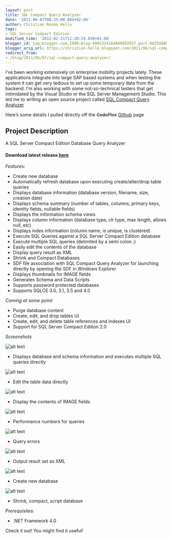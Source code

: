 ```yaml
---
layout: post
title: SQL Compact Query Analyzer
date: '2011-06-07T08:35:00.004+02:00'
author: Christian Resma Helle
tags:
- SQL Server Compact Edition
modified_time: '2012-02-21T11:20:29.650+01:00'
blogger_id: tag:blogger.com,1999:blog-4995334164049002857.post-8029180074364801730
blogger_orig_url: https://christian-helle.blogspot.com/2011/06/sql-compact-query-analyzer.html
redirect_from:
- /blog/2011/06/07/sql-compact-query-analyzer/
---
```


I’ve been working extensively on enterprise mobility projects lately. These applications integrate into large SAP based systems and when testing the system it can get very tedious to set up some temporary data from the backend. I’m also working with some not-so-technical testers that get intimidated by the Visual Studio or the SQL Server Management Studio. This led me to writing an open source project called [SQL Compact Query Analyzer](https://github.com/christianhelle/sqlcequery)  

Here’s some details I pulled directly off the ~~CodePlex~~ [Github](https://github.com/christianhelle/sqlcequery) page

## Project Description
A SQL Server Compact Edition Database Query Analyzer

#### Download latest release [here](https://github.com/christianhelle/sqlcequery/releases/latest)


*Features:*

- Create new database
- Automatically refresh database upon executing create/alter/drop table queries
- Displays database information (database version, filename, size, creation date)
- Displays schema summary (number of tables, columns, primary keys, identity fields, nullable fields)
- Displays the information schema views
- Displays column information (database type, clr type, max length, allows null, etc)
- Displays index information (column name, is unique, is clustered)
- Execute SQL Queries against a SQL Server Compact Edition database
- Execute multiple SQL queries (delimited by a semi colon ;)
- Easily edit the contents of the database
- Display query result as XML
- Shrink and Compact Databases
- SDF file association with SQL Compact Query Analyzer for launching directly by opening the SDF in Windows Explorer
- Displays thumbnails for IMAGE fields
- Generates Schema and Data Scripts
- Supports password protected databases
- Supports SQLCE 3.0, 3.1, 3.5 and 4.0

*Coming at some point:*
- Purge database content
- Create, edit, and drop tables UI
- Create, edit, and delete table references and indexes UI
- Support for SQL Server Compact Edition 2.0


*Screenshots*

![alt text](https://github.com/christianhelle/sqlcequery/raw/master/Screenshots/QueryResultMessages.png)
- Displays database and schema information and executes multiple SQL queries directly

![alt text](https://github.com/christianhelle/sqlcequery/raw/master/Screenshots/EditTable.png)
- Edit the table data directly

![alt text](https://github.com/christianhelle/sqlcequery/raw/master/Screenshots/ContentWithImages.png)
- Display the contents of IMAGE fields

![alt text](https://github.com/christianhelle/sqlcequery/raw/master/Screenshots/QueryResultMessages.png)
- Performance numbers for queries

![alt text](https://github.com/christianhelle/sqlcequery/raw/master/Screenshots/QueryResultErrors.png)
- Query errors

![alt text](https://github.com/christianhelle/sqlcequery/raw/master/Screenshots/ResultsAsXml.png)
- Output result set as XML

![alt text](https://github.com/christianhelle/sqlcequery/raw/master/Screenshots/CreateDatabase.png)
- Create new database

![alt text](https://github.com/christianhelle/sqlcequery/raw/master/Screenshots/Shrink.png)
- Shrink, compact, script database

*Prerequisites:*
- .NET Framework 4.0

Check it out! You might find it useful!